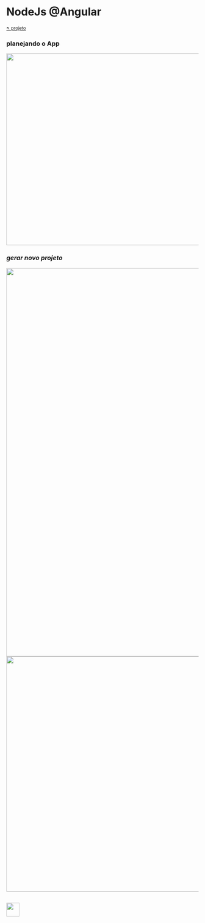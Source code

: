# NodeJs @Angular

<sub>[:arrow_upper_left: projeto](readme.md) <sub>

### planejando o App

<image src="img/planningtheapp.svg" width="562px" height="501px" />


### *gerar novo projeto*

<image src="img/00-projecting.new.svg" width="567px" height="1015px" />

<image src="img/00-projecting-add.comp.svg" width="567px" height="615px" />



<sub></sub>
---
<image src="../img/icon.svg" width="34px" height="36px"/>